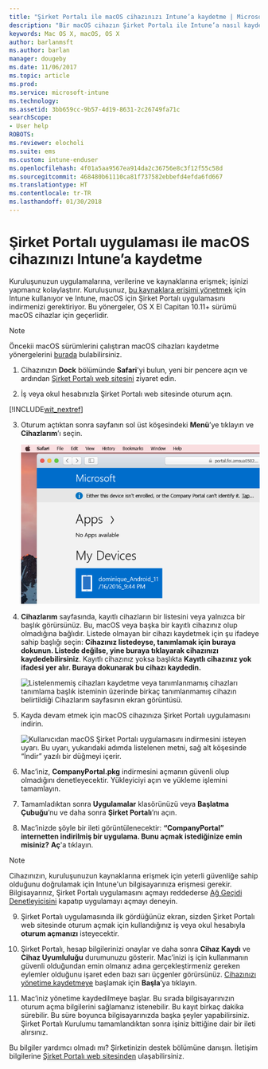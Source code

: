 ```yaml
---
title: "Şirket Portalı ile macOS cihazınızı Intune’a kaydetme | Microsoft Docs"
description: "Bir macOS cihazın Şirket Portalı ile Intune’a nasıl kaydedildiği açıklanır"
keywords: Mac OS X, macOS, OS X
author: barlanmsft
ms.author: barlan
manager: dougeby
ms.date: 11/06/2017
ms.topic: article
ms.prod: 
ms.service: microsoft-intune
ms.technology: 
ms.assetid: 3bb659cc-9b57-4d19-8631-2c26749fa71c
searchScope:
- User help
ROBOTS: 
ms.reviewer: elocholi
ms.suite: ems
ms.custom: intune-enduser
ms.openlocfilehash: 4f01a5aa9567ea914da2c36756e8c3f12f55c58d
ms.sourcegitcommit: 468480b61110ca81f737582ebbefd4efda6fd667
ms.translationtype: HT
ms.contentlocale: tr-TR
ms.lasthandoff: 01/30/2018
---
```

# <a name="enroll-your-macos-device-in-intune-with-the-company-portal-app"></a>Şirket Portalı uygulaması ile macOS cihazınızı Intune’a kaydetme

Kuruluşunuzun uygulamalarına, verilerine ve kaynaklarına erişmek; işinizi yapmanız kolaylaştırır. Kuruluşunuz, [bu kaynaklara erişimi yönetmek](what-happens-if-you-install-the-Company-Portal-app-and-enroll-your-device-in-intune-macos.md) için Intune kullanıyor ve Intune, macOS için Şirket Portalı uygulamasını indirmenizi gerektiriyor. Bu yönergeler, OS X El Capitan 10.11+ sürümü macOS cihazlar için geçerlidir.

> [!NOTE]
> Öncekii macOS sürümlerini çalıştıran macOS cihazları kaydetme yönergelerini [burada](enroll-your-device-in-intune-macos-legacy.md) bulabilirsiniz.

1. Cihazınızın __Dock__ bölümünde __Safari__'yi bulun, yeni bir pencere açın ve ardından [Şirket Portalı web sitesini](https://portal.manage.microsoft.com#HelpDeskDialog) ziyaret edin.

2. İş veya okul hesabınızla Şirket Portalı web sitesinde oturum açın.

  [!INCLUDE[wit_nextref](includes/end-user-password-guidance.md)]

3. Oturum açtıktan sonra sayfanın sol üst köşesindeki **Menü**’ye tıklayın ve **Cihazlarım**’ı seçin.

   ![Henüz herhangi bir uygulamanın yüklenemeyeceğini gösteren web portalı ve altında Cihazlarım düğmesi ile web portalı giriş sayfasının ekran görüntüsü.](./media/macOS_enroll_001_landing_page.png)

4. __Cihazlarım__ sayfasında, kayıtlı cihazların bir listesini veya yalnızca bir başlık görürsünüz. Bu, macOS veya başka bir kayıtlı cihazınız olup olmadığına bağlıdır. Listede olmayan bir cihazı kaydetmek için şu ifadeye sahip başlığı seçin: __Cihazınız listedeyse, tanımlamak için buraya dokunun. Listede değilse, yine buraya tıklayarak cihazınızı kaydedebilirsiniz__. Kayıtlı cihazınız yoksa başlıkta **Kayıtlı cihazınız yok ifadesi yer alır. Buraya dokunarak bu cihazı kaydedin.**

    ![Listelenmemiş cihazları kaydetme veya tanımlanmamış cihazları tanımlama başlık isteminin üzerinde birkaç tanımlanmamış cihazın belirtildiği Cihazlarım sayfasının ekran görüntüsü.](./media/macOS_enroll_002_tap_here_banner.png)

5. Kayda devam etmek için macOS cihazınıza Şirket Portalı uygulamasını indirin.

    ![Kullanıcıdan macOS Şirket Portalı uygulamasını indirmesini isteyen uyarı. Bu uyarı, yukarıdaki adımda listelenen metni, sağ alt köşesinde “İndir” yazılı bir düğmeyi içerir.](./media/macOS_enroll_IWP_CP_app_notice.png)

6. Mac’iniz, **CompanyPortal.pkg** indirmesini açmanın güvenli olup olmadığını denetleyecektir. Yükleyiciyi açın ve yükleme işlemini tamamlayın.

7. Tamamladıktan sonra **Uygulamalar** klasörünüzü veya **Başlatma Çubuğu**’nu ve daha sonra **Şirket Portalı**’nı açın.

8. Mac’inizde şöyle bir ileti görüntülenecektir: **“CompanyPortal” internetten indirilmiş bir uygulama. Bunu açmak istediğinize emin misiniz?** **Aç**'a tıklayın.

  > [!NOTE]
  > Cihazınızın, kuruluşunuzun kaynaklarına erişmek için yeterli güvenliğe sahip olduğunu doğrulamak için Intune'un bilgisayarınıza erişmesi gerekir. Bilgisayarınız, Şirket Portalı uygulamasını açmayı reddederse [Ağ Geçidi Denetleyicisini](https://support.apple.com/HT202491) kapatıp uygulamayı açmayı deneyin.

9. Şirket Portalı uygulamasında ilk gördüğünüz ekran, sizden Şirket Portalı web sitesinde oturum açmak için kullandığınız iş veya okul hesabıyla **oturum açmanızı** isteyecektir.

10. Şirket Portalı, hesap bilgilerinizi onaylar ve daha sonra **Cihaz Kaydı** ve **Cihaz Uyumluluğu** durumunuzu gösterir. Mac’inizi iş için kullanmanın güvenli olduğundan emin olmanız adına gerçekleştirmeniz gereken eylemler olduğunu işaret eden bazı sarı üçgenler görürsünüz. [Cihazınızı yönetime kaydetmeye](what-info-can-your-company-see-when-you-enroll-your-device-in-intune.md) başlamak için **Başla**’ya tıklayın.

11. Mac’iniz yönetime kaydedilmeye başlar. Bu sırada bilgisayarınızın oturum açma bilgilerini sağlamanız istenebilir. Bu kayıt birkaç dakika sürebilir. Bu süre boyunca bilgisayarınızda başka şeyler yapabilirsiniz. Şirket Portalı Kurulumu tamamlandıktan sonra işiniz bittiğine dair bir ileti alırsınız.

Bu bilgiler yardımcı olmadı mı? Şirketinizin destek bölümüne danışın. İletişim bilgilerine [Şirket Portalı web sitesinden](https://portal.manage.microsoft.com#HelpDeskDialog) ulaşabilirsiniz.
